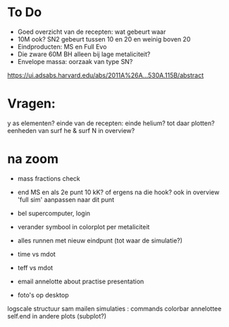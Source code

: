 # To Do

- Goed overzicht van de recepten: wat gebeurt waar
- 10M ook? SN2 gebeurt tussen 10 en 20 en weinig boven 20
- Eindproducten: MS en Full Evo
- Die zware 60M BH alleen bij lage metaliciteit?
- Envelope massa: oorzaak van type SN?


https://ui.adsabs.harvard.edu/abs/2011A%26A...530A.115B/abstract

# Vragen:

y as elementen?
einde van de recepten: einde helium? tot daar plotten?
eenheden van surf he & surf N in overview?

# na zoom

- mass fractions check
- end MS en als 2e punt 10 kK? of ergens na die hook? ook in overview 'full sim' aanpassen naar dit punt
- bel supercomputer, login
- verander symbool in colorplot per metaliciteit
- alles runnen met nieuw eindpunt (tot waar de simulatie?)

- time vs mdot
- teff vs mdot
- email annelotte about practise presentation
- foto's op desktop

logscale
structuur
sam mailen
simulaties : commands
colorbar
annelottee
self.end in andere plots (subplot?)

